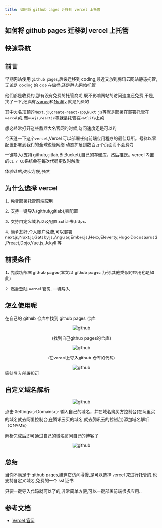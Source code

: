 ```yaml
---
title: 如何将 github pages 迁移到 vercel 上托管
---
```


## 如何将 github pages 迁移到 vercel 上托管

## 快速导航

<TOC />

## 前言

早期网站使用 `github pages`,后来迁移到 coding,最近又放到腾讯云网站静态托管,无论是 coding 的 cos 存储桶,还是静态网站托管

他们都是收费的,那有没有免费的托管商呢,既不影响网站的访问速度还免费,于是,找了一下,还真有,[vercel](https://vercel.com/)和[Netlify](https://www.netlify.com/),就是免费的

其中大名顶顶的`Next.js`,`create-react-app`,`Nuxt.js`等就是部署在部署托管在`vercel`的,而`vuejs`,`reactjs`等就是托管在`Netlify`上的

想必经常打开这些鼎鼎大名官网的时候,访问速度还是可以的

今天说一下这个`vercel`,Vercel 可以部署任何前端应用程序的最佳场所。号称以零配置部署到我们的全球边缘网络,动态扩展到数百万个页面而不会费力

一键导入(支持 github,gitlab,BitBucket),自己的存储库，然后推送。vercel 内置的`CI / CD`系统会在每次代码更改时触发

体验过后,确实方便,强大

## 为什么选择 vercel

⒈ 免费部署托管前端应用

⒉ 支持一键导入(github,gitlab),零配置

⒊ 支持自定义域名以及配置 ssl 证书,https.

⒋ 简单友好,个人账户免费,可以部署 next.js,Nuxt.js,Gatsby.js,Angular,Ember.js,Hexo,Eleventy,Hugo,Docusaurus2,Preact,Dojo,Vue.js,Jekyll 等

## 前提条件

⒈ 先成功部署 github pages(本文以 github pages 为例,其他类似的应用也是如此)

⒉ 然后登陆 vercel 官网, 一键导入

## 怎么使用呢

在自己的 github 仓库中找到 github pages 仓库

<div align="center">
   <div>
   <img class="medium-zoom lazy"  loading="lazy"  src="https://cdn.jsdelivr.net/gh/itclanCode/blogImgAssets/vercel-hosting/1607689315260-01-github.png" alt="github" />
   </div>
   <p>(找到自己github pages的仓库)</p>
    <img class="medium-zoom lazy"  loading="lazy"  src="https://cdn.jsdelivr.net/gh/itclanCode/blogImgAssets/vercel-hosting/1607689480201-02-github.png" alt="github" />
    <p>(在vercel上导入github 仓库的代码)</p>
     <img class="medium-zoom lazy"  loading="lazy"  src="https://cdn.jsdelivr.net/gh/itclanCode/blogImgAssets/vercel-hosting/1607689554950-03-github.png" alt="github" />
</div>
等待导入部署即可

## 自定义域名解析

<div align="center">
    <img class="medium-zoom lazy"  loading="lazy"  src="https://cdn.jsdelivr.net/gh/itclanCode/blogImgAssets/vercel-hosting/1607690100246-04-github.png" alt="github" />
</div>

点击 Settings👉Domains👉 输入自己的域名，并在域名购买方控制台(在阿里买的域名就去阿里控制台,在腾讯云买的域名,就去腾讯云的控制台)添加域名解析（CNAME）

解析完成后即可通过自己的域名访问自己的博客了

<div align="center">
    <img class="medium-zoom lazy"  loading="lazy"  src="https://cdn.jsdelivr.net/gh/itclanCode/blogImgAssets/vercel-hosting/1607690180347-05-github.png" alt="github" />
</div>

## 总结

当你不满足于 github pages,嫌弃它访问得慢,是可以选择 vercel 来进行托管的,也支持自定义域名,免费的一个 ssl 证书

只要一键导入代码就可以了的,非常简单方便,可以一键部署前端很多应用..

## 参考文档

- [Vercel 官网](https://vercel.com/)

<footer-FooterLink :isShareLink="true" :isDaShang="true" />
<footer-FeedBack />
